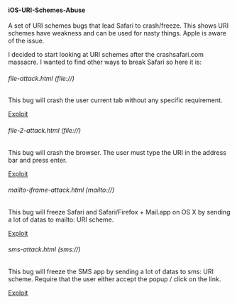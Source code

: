 #### iOS-URI-Schemes-Abuse

A set of URI schemes bugs that lead Safari to crash/freeze. This shows URI schemes have weakness and can be used for nasty things. Apple is aware of the issue.

I decided to start looking at URI schemes after the crashsafari.com massacre. I wanted to find other ways to break Safari so here it is:

###### file-attack.html (file://)

This bug will crash the user current tab without any specific requirement.

[Exploit](https://cdn.rawgit.com/pwnsdx/iOS-URI-Schemes-Abuse-PoC/master/file-attack.html)

###### file-2-attack.html (file://)

This bug will crash the browser. The user must type the URI in the address bar and press enter.

[Exploit](https://cdn.rawgit.com/pwnsdx/iOS-URI-Schemes-Abuse-PoC/master/file-2-attack.html)

###### mailto-iframe-attack.html (mailto://)

This bug will freeze Safari and Safari/Firefox + Mail.app on OS X by sending a lot of datas to mailto: URI scheme.

[Exploit](https://cdn.rawgit.com/pwnsdx/iOS-URI-Schemes-Abuse-PoC/master/mailto-iframe-attack.html)

###### sms-attack.html (sms://)

This bug will freeze the SMS app by sending a lot of datas to sms: URI scheme. Require that the user either accept the popup / click on the link.

[Exploit](https://cdn.rawgit.com/pwnsdx/iOS-URI-Schemes-Abuse-PoC/master/sms-attack.html)
